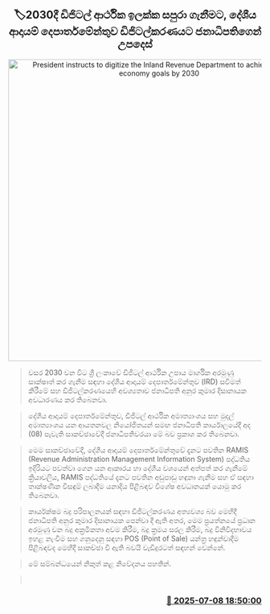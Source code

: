 <p align='center'><b><h2 align='center' title='President instructs to digitize the Inland Revenue Department to achieve digital economy goals by 2030'>🏷2030දී ඩිජිටල් ආර්ථික ඉලක්ක සපුරා ගැනීමට, දේශීය ආදායම් දෙපාර්තමේන්තුව ඩිජිටල්කරණයට ජනාධිපතිගෙන් උපදෙස්</h2></b></p>
<p align='center'><img src='https://helakuru.sgp1.cdn.digitaloceanspaces.com/esana/images/lib/anura-president-rid.jpg' width='600' alt='President instructs to digitize the Inland Revenue Department to achieve digital economy goals by 2030'></p>

> වසර 2030 වන විට ශ්‍රී ලංකාවේ ඩිජිටල් ආර්ථික උපාය මාර්ගික අරමුණු සාක්ෂාත් කර ගැනීම සඳහා දේශීය ආදායම් දෙපාර්තමේන්තුව (IRD) සවිමත් කිරීමේ සහ ඩිජිටල්කරණයෙහි අවශ්‍යතාව ජනාධිපති අනුර කුමාර දිසානායක අවධාරණය කර තිබෙනවා.

> දේශීය ආදායම් දෙපාර්තමේන්තුව, ඩිජිටල් ආර්ථික අමාත්‍යාංශය සහ මුදල් අමාත්‍යාංශය යන ආයතනවල නියෝජිතයන් සමඟ ජනාධිපති කාර්යාලයේදී අද (08) පැවැති සාකච්ඡාවේදී ජනාධිපතිවරයා මේ බව ප්‍රකාශ කර තිබෙනවා.

> මෙම සාකච්ඡාවේදී, දේශීය ආදායම් දෙපාර්තමේන්තුවේ දැනට පවතින RAMIS (Revenue Administration Management Information System) පද්ධතිය ඉදිරියට පවත්වා ගෙන යන ආකාරය හා දේශීය වශයෙන් අත්පත් කර ගැනීමේ ක්‍රියාවලිය, RAMIS පද්ධතියේ දැනට පවතින අඩුපාඩු හඳුනා ගැනීම සහ ඒ සඳහා තාක්ෂණික විසඳුම් ලබාදීම යනාදිය පිළිබඳව විශේෂ අවධානයක් යොමු කර තිබෙනවා.

> කාර්යක්ෂම බදු පරිපාලනයක් සඳහා ඩිජිටල්කරණය අත්‍යවශ්‍ය බව මෙහිදී ජනාධිපති අනුර කුමාර දිසානායක පෙන්වා දී ඇති අතර, මෙම ප්‍රයත්නයේ ප්‍රධාන අරමුණු වන බදු අක්‍රමිකතා අවම කිරීම, බදු ක්‍රමය සරල කිරීම, බදු විනිවිදභාවය ඉහළ නැංවීම සහ ගනුදෙනු සඳහා POS (Point of Sale) යන්ත්‍ර හඳුන්වාදීම පිළිබඳවද මෙහිදී සාකච්ඡා වී ඇති බවයි වැඩිදුරටත් සඳහන් වෙන්නේ.

> මේ සම්බන්ධයෙන් නිකුත් කළ නිවේදනය පහතින්.

>  



<h3 align='right'><a href='https://www.helakuru.lk/esana/p/111704/'>📅 2025-07-08 18:50:00</a></h3>
